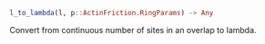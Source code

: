 ```julia
l_to_lambda(l, p::ActinFriction.RingParams) -> Any

```

Convert from continuous number of sites in an overlap to lambda.
